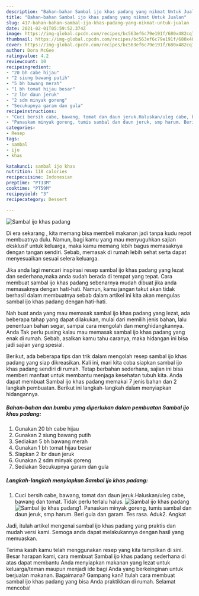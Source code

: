 ```yaml
---
description: "Bahan-bahan Sambal ijo khas padang yang nikmat Untuk Jualan"
title: "Bahan-bahan Sambal ijo khas padang yang nikmat Untuk Jualan"
slug: 417-bahan-bahan-sambal-ijo-khas-padang-yang-nikmat-untuk-jualan
date: 2021-02-01T05:59:52.374Z
image: https://img-global.cpcdn.com/recipes/bc563ef6c79e191f/680x482cq70/sambal-ijo-khas-padang-foto-resep-utama.jpg
thumbnail: https://img-global.cpcdn.com/recipes/bc563ef6c79e191f/680x482cq70/sambal-ijo-khas-padang-foto-resep-utama.jpg
cover: https://img-global.cpcdn.com/recipes/bc563ef6c79e191f/680x482cq70/sambal-ijo-khas-padang-foto-resep-utama.jpg
author: Dora McGee
ratingvalue: 4.2
reviewcount: 10
recipeingredient:
- "20 bh cabe hijau"
- "2 siung bawang putih"
- "5 bh bawang merah"
- "1 bh tomat hijau besar"
- "2 lbr daun jeruk"
- "2 sdm minyak goreng"
- "Secukupnya garam dan gula"
recipeinstructions:
- "Cuci bersih cabe, bawang, tomat dan daun jeruk.Haluskan/uleg cabe, bawang dan tomat. Tidak perlu terlalu halus."
- "Panaskan minyak goreng, tumis sambal dan daun jeruk, smp harum. Beri gula dan garam. Tes rasa. Aduk2. Angkat"
categories:
- Resep
tags:
- sambal
- ijo
- khas

katakunci: sambal ijo khas 
nutrition: 118 calories
recipecuisine: Indonesian
preptime: "PT33M"
cooktime: "PT59M"
recipeyield: "3"
recipecategory: Dessert

---
```



![Sambal ijo khas padang](https://img-global.cpcdn.com/recipes/bc563ef6c79e191f/680x482cq70/sambal-ijo-khas-padang-foto-resep-utama.jpg)

Di era  sekarang , kita memang bisa membeli makanan jadi tanpa kudu repot membuatnya dulu. Namun, bagi kamu yang mau menyuguhkan sajian eksklusif untuk keluarga, maka kamu memang lebih bagus memasaknya dengan tangan sendiri. Sebab, memasak di rumah lebih sehat serta dapat menyesuaikan sesuai selera keluarga.

Jika anda lagi mencari inspirasi resep sambal ijo khas padang yang lezat dan sederhana,maka anda sudah berada di tempat yang tepat. Cara membuat sambal ijo khas padang  sebenarnya mudah dibuat jika anda memasaknya dengan hati-hati. Namun, kamu jangan takut akan tidak berhasil dalam membuatnya 
sebab dalam artikel ini kita akan mengulas sambal ijo khas padang dengan hati-hati.  



Nah buat anda yang mau memasak sambal ijo khas padang yang lezat, ada beberapa tahap yang dapat dilakukan, mulai dari memilih jenis bahan, lalu penentuan bahan segar, sampai cara mengolah dan menghidangkannya. Anda Tak perlu pusing kalau mau memasak sambal ijo khas padang yang enak di rumah. Sebab, asalkan kamu  tahu caranya, maka hidangan ini bisa jadi sajian yang spesial.

Berikut, ada beberapa tips dan trik dalam mengolah resep sambal ijo khas padang yang siap dikreasikan. Kali ini, mari kita coba siapkan sambal ijo khas padang sendiri di rumah. Tetap berbahan sederhana, sajian ini bisa memberi manfaat untuk membantu menjaga kesehatan tubuh kita. Anda dapat membuat Sambal ijo khas padang memakai 7 jenis bahan dan 2 langkah pembuatan. Berikut ini langkah-langkah dalam menyiapkan hidangannya.

<!--inarticleads1-->

##### Bahan-bahan dan bumbu yang diperlukan dalam pembuatan Sambal ijo khas padang:

1. Gunakan 20 bh cabe hijau
1. Gunakan 2 siung bawang putih
1. Sediakan 5 bh bawang merah
1. Gunakan 1 bh tomat hijau besar
1. Siapkan 2 lbr daun jeruk
1. Gunakan 2 sdm minyak goreng
1. Sediakan Secukupnya garam dan gula




<!--inarticleads2-->

##### Langkah-langkah menyiapkan Sambal ijo khas padang:

1. Cuci bersih cabe, bawang, tomat dan daun jeruk.Haluskan/uleg cabe, bawang dan tomat. Tidak perlu terlalu halus.
<img src="https://img-global.cpcdn.com/steps/064f9853c5d5bbd5/160x128cq70/sambal-ijo-khas-padang-langkah-memasak-1-foto.jpg" alt="Sambal ijo khas padang"><img src="https://img-global.cpcdn.com/steps/fd1623544d328b05/160x128cq70/sambal-ijo-khas-padang-langkah-memasak-1-foto.jpg" alt="Sambal ijo khas padang">1. Panaskan minyak goreng, tumis sambal dan daun jeruk, smp harum. Beri gula dan garam. Tes rasa. Aduk2. Angkat




Jadi, itulah artikel mengenai  sambal ijo khas padang  yang praktis dan mudah versi kami. Semoga anda dapat melakukannya dengan hasil yang memuaskan. 

Terima kasih kamu telah menggunakan resep yang kita tampilkan di sini. Besar harapan kami, cara membuat  Sambal ijo khas padang sederhana di atas dapat membantu Anda menyiapkan makanan yang lezat untuk keluarga/teman maupun menjadi ide bagi Anda yang berkeinginan untuk berjualan makanan. Bagaimana? Gampang kan? Itulah cara membuat sambal ijo khas padang yang bisa Anda praktikkan di rumah. Selamat mencoba!

